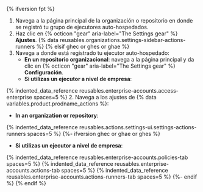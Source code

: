 {% ifversion fpt %}
1. Navega a la página principal de la organización o repositorio en donde se registró tu grupo de ejecutores auto-hospedados.
2. Haz clic en {% octicon "gear" aria-label="The Settings gear" %} **Ajustes**.
{% data reusables.organizations.settings-sidebar-actions-runners %}
{% elsif ghec or ghes or ghae %}
1. Navega a donde está registrado tu ejecutor auto-hospedado:
   * **En un repositorio organizacional**: navega a la página principal y da clic en {% octicon "gear" aria-label="The Settings gear" %} **Configuración**.
   * **Si utilizas un ejecutor a nivel de empresa**:

{% indented_data_reference reusables.enterprise-accounts.access-enterprise spaces=5 %}
2. Navega a los ajustes de {% data variables.product.prodname_actions %}:
   * **In an organization or repository**:

{% indented_data_reference reusables.actions.settings-ui.settings-actions-runners spaces=5 %}
   {%- ifversion ghec or ghae or ghes %}
   * **Si utilizas un ejecutor a nivel de empresa**:

{% indented_data_reference reusables.enterprise-accounts.policies-tab spaces=5 %}
{% indented_data_reference reusables.enterprise-accounts.actions-tab spaces=5 %}
{% indented_data_reference reusables.enterprise-accounts.actions-runners-tab spaces=5 %}
   {%- endif %}
{% endif %}
